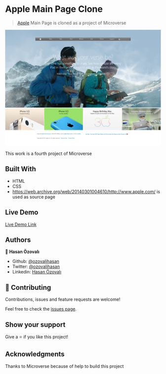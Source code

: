 ﻿# Apple Main Page Clone

> [Apple](https://web.archive.org/web/20140301004610/http://www.apple.com/) Main Page is cloned as a project of Microverse

![screenshot](./app_screenshot.png)

This work is a fourth project of Microverse
 
## Built With

- HTML 
- CSS
- https://web.archive.org/web/20140301004610/http://www.apple.com/ is used as source page

## Live Demo

[Live Demo Link](https://rawcdn.githack.com/ozovalihasan/appleClone/4f66229e38b9d01b7ae62804db76b58ef931a0b3/index.html)

## Authors

👤 **Hasan Özovalı**

- Github: [@ozovalihasan](https://github.com/ozovalihasan)
- Twitter: [@ozovalihasan](https://twitter.com/ozovalihasan)
- Linkedin: [Hasan Özovalı](https://www.linkedin.com/in/hasan-ozovali/)



## 🤝 Contributing

Contributions, issues and feature requests are welcome!

Feel free to check the [issues page](issues/).

## Show your support

Give a ⭐️ if you like this project!

## Acknowledgments

Thanks to Microverse because of help to build this project

